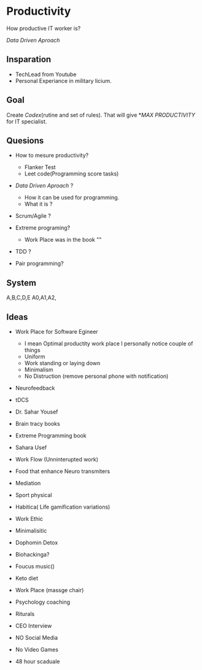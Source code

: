 # Productivity 

How productive IT worker is?

*Data Driven Aproach* 

## Insparation 

- TechLead from Youtube
- Personal Experiance in military licium.

## Goal

Create *Codex*(rutine and set of rules).
That will give **MAX PRODUCTIVITY* for IT specialist.

## Quesions

- How to mesure productivity? 
    - Flanker Test
    - Leet code(Programming score tasks)

- *Data Driven Aproach* ?
    - How it can be used for programming.
    - What it is ?

- Scrum/Agile  ? 
- Extreme programing?
    - Work Place was in the book ""
- TDD ? 
- Pair programming?


## System 

A,B,C,D,E
A0,A1,A2,

## Ideas

- Work Place for Software Egineer
    - I mean Optimal productity work place I personally notice couple of things
	- Uniform
	- Work standing or laying down
	- Minimalism
	- No Distruction (remove personal phone with notification)

- Neurofeedback
- tDCS
- Dr. Sahar Yousef 
- Brain tracy books
- Extreme Programming book
- Sahara Usef 
- Work Flow (Unninterupted work)
- Food that enhance Neuro transmiters
- Mediation 
- Sport physical 
- Habitica( Life gamification variations)
- Work Ethic 
- Minimalisitic
- Dophomin Detox
- Biohackinga?
- Foucus music()
- Keto diet
- Work Place (massge chair)
- Psychology coaching
- Riturals
- CEO Interview
- NO Social Media
- No Video Games 
- 48 hour scaduale


